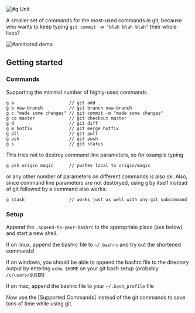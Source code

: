 ![#g Unit](https://lh3.googleusercontent.com/AjJ-FREnS8Fs26KeBM1YCHbXkwscaJAtuL2s7ClZzrc=w640-h200-no)

A smaller set of commands for the most-used commands in git, because who wants to keep typing `git commit -m "blah blah blah"` their whole lives?

![#animated demo](https://lh3.googleusercontent.com/VMJqIA52i_7oeY3z1zRThPmE_4nZYdsLfTdP95EKrQU=w906-h582-no)

## Getting started

### Commands
Supporting the minimal number of highly-used commands

    g a .                   // git add .
    g b new-branch          // git branch new-branch
    g c "made some changes" // git commit -m "made some changes"
    g co master             // git checkout master
    g d                     // git diff
    g m hotfix              // git merge hotfix
    g pll                   // git pull
    g psh                   // git push
    g s                     // git status
    
This tries not to destroy command line parameters, so for example typing 

    g psh origin magic      // pushes local to origin/magic

or any other number of parameters on different commands is also ok.  Also, since command line parameters are not destoryed, using `g` by itself instead of git followed by a command also works:

    g stash                 // works just as well with any git subcommand

### Setup

Append the `.append-to-your-bashrc` to the appropriate place (see below) and start a new shell.

If on linux, append the bashrc file to `~/.bashrc` and try out the shortened commands!

If on windows, you should be able to append the bashrc file to the directory output by entering `echo $HOME` on your git bash setup (probably `/c/users/$USER`)

If on mac, append the bashrc file to your `~/.bash_profile` file

Now use the [Supported Commands] instead of the git commands to save tons of time while using git.


